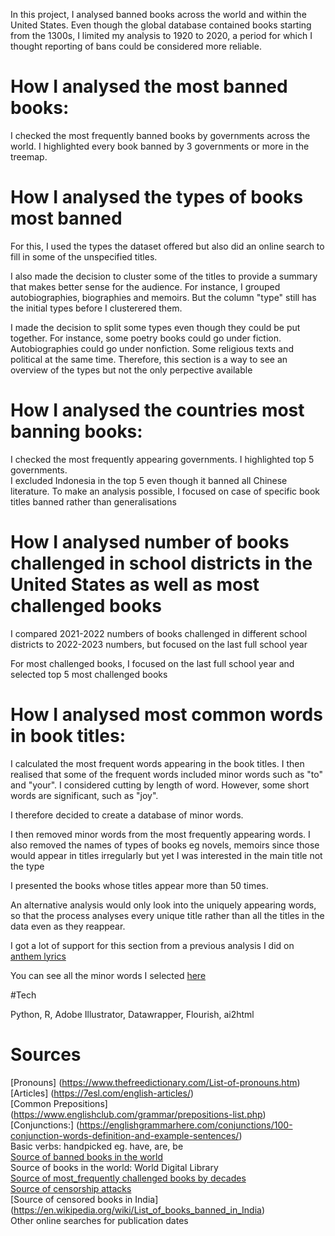 In this project, I analysed banned books across the world and within the United States. Even though the global database contained books starting from the 1300s, I limited my analysis to 1920 to 2020, a period for which I thought reporting of bans could be considered more reliable. <br />

# How I analysed the most banned books:
I checked the most frequently banned books by governments across the world. I highlighted every book banned by 3 governments or more in the treemap. <br />

# How I analysed the types of books most banned
For this, I used the types the dataset offered but also did an online search to fill in some of the unspecified titles. <br />

I also made the decision to cluster some of the titles to provide a summary that makes better sense for the audience. For instance, I grouped autobiographies, biographies and memoirs. But the column "type" still has the initial types before I clusterered them. <br />

I made the decision to split some types even though they could be put together. For instance, some poetry books could go under fiction.  Autobiographies could go under nonfiction. Some religious texts and political at the same time. Therefore, this section is a way to see an overview of the types but not the only perpective available <br />

# How I analysed the countries most banning books:
I checked the most frequently appearing governments. I highlighted top 5 governments. <br />
I excluded Indonesia in the top 5 even though it banned all Chinese literature. To make an analysis possible, I focused on case of specific book titles banned rather than generalisations <br />


# How I analysed number of books challenged in school districts in the United States as well as most challenged books

I compared 2021-2022 numbers of books challenged in different school districts to 2022-2023 numbers, but focused on the last full school year <br />

For most challenged books, I focused on the last full school year and selected top 5 most challenged books <br />

# How I analysed most common words in book titles:

I  calculated the most frequent words appearing in the book titles. I then realised that some of the frequent words included minor words such as "to" and "your". I considered cutting by length of word. However, some short words are significant, such as "joy". <br />

I therefore decided to create a database of minor words. <br />

I then removed minor words from the most frequently appearing words. I also removed the names of types of books eg novels, memoirs since those would appear in titles irregularly but yet I was interested in the main title not the type <br />

I presented the books whose titles appear more than 50 times. <br />

An alternative analysis would only look into the uniquely appearing words, so that the process analyses every unique title rather than all the titles in the data even as they reappear. <br />

I got a lot of support for this section from a previous analysis I did on [anthem lyrics](
https://ivynyayieka.github.io/anthems/)

You can see all the minor words I selected [here](https://github.com/ivynyayieka/anthems/blob/main/minor_words.csv)<br />

#Tech

Python, R, Adobe Illustrator, Datawrapper, Flourish, ai2html

# Sources
[Pronouns] (https://www.thefreedictionary.com/List-of-pronouns.htm)<br/>
[Articles] (https://7esl.com/english-articles/)<br/>
[Common Prepositions] (https://www.englishclub.com/grammar/prepositions-list.php)<br/>
[Conjunctions:] (https://englishgrammarhere.com/conjunctions/100-conjunction-words-definition-and-example-sentences/) <br/>
Basic verbs: handpicked eg. have, are, be <br/>
[Source of banned books in the world](https://en.wikipedia.org/wiki/List_of_books_banned_by_governments)<br/>
Source of books in the world: World Digital Library <br/>
[Source of most_frequently challenged books by decades](https://www.ala.org/advocacy/bbooks/frequentlychallengedbooks/top100)<br/>
[Source of censorship attacks](https://www.everylibraryinstitute.org/book_censorship_database_magnusson)<br/>
[Source of censored books in India] (https://en.wikipedia.org/wiki/List_of_books_banned_in_India)<br/>
Other online searches for publication dates
